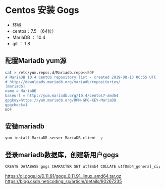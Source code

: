# Centos 安装 Gogs
* 环境
* centos：7.5 （64位）
* MariaDB ： 10.4
* git ： 1.8

## 配置Mariadb yum源

```bash
cat > /etc/yum.repos.d/Mariadb.repo<<EOF
# MariaDB 10.4 CentOS repository list - created 2019-08-13 06:55 UTC
# http://downloads.mariadb.org/mariadb/repositories/
[mariadb]
name = MariaDB
baseurl = http://yum.mariadb.org/10.4/centos7-amd64
gpgkey=https://yum.mariadb.org/RPM-GPG-KEY-MariaDB
gpgcheck=1
EOF
```
## 安装mariadb
```bash
yum install MariaDB-server MariaDB-client -y
```
## 登录mariadb数据库，创建新用户gogs
```bash
CREATE DATABASE gogs CHARACTER SET utf8mb4 COLLATE utf8mb4_general_ci;

```
https://dl.gogs.io/0.11.91/gogs_0.11.91_linux_amd64.tar.gz
https://blog.csdn.net/coding_ss/article/details/90267235
